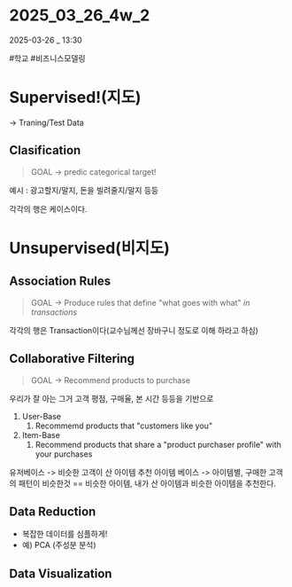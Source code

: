 
# 2025_03_26_4w_2

2025-03-26 _ 13:30

#학교 #비즈니스모델링 

# Supervised!(지도)
-> Traning/Test Data
## Clasification

> GOAL -> predic categorical target!

예시 : 
광고할지/말지, 돈을 빌려줄지/말지 등등

각각의 행은 케이스이다.


# Unsupervised(비지도)

## Association Rules

> GOAL -> Produce rules that define "what goes with what" _in transactions_

각각의 행은 Transaction이다(교수님께선 장바구니 정도로 이해 하라고 하심)

## Collaborative Filtering

> GOAL -> Recommend products to purchase

우리가 잘 아는 그거
고객 평점, 구매율, 본 시간 등등을 기반으로 

1. User-Base
	1. Recommemd products that "customers like you"
2. Item-Base
	1. Recommend products that share a "product purchaser profile" with your purchases

유저베이스 -> 비슷한 고객이 산 아이템 추천
아이템 베이스 -> 아이템별, 구매한 고객의 패턴이 비슷한것 == 비슷한 아이템, 내가 산 아이템과 비슷한 아이템을 추천한다.

## Data Reduction

- 복잡한 데이터를 심플하게!
- 예) PCA (주성분 분석)

## Data Visualization
